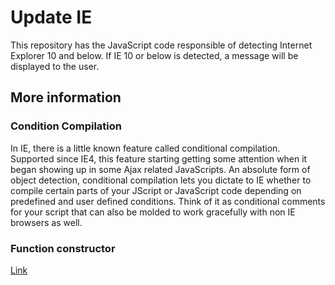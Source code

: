 # Update IE
This repository has the JavaScript code responsible of detecting Internet Explorer 10 and below.  If IE 10 or below is detected, a message will be displayed to the user.

## More information

### Condition Compilation
In IE, there is a little known feature called conditional compilation. Supported since IE4, this feature starting getting some attention when it began showing up in some Ajax related JavaScripts. An absolute form of object detection, conditional compilation lets you dictate to IE whether to compile certain parts of your JScript or JavaScript code depending on predefined and user defined conditions. Think of it as conditional comments for your script that can also be molded to work gracefully with non IE browsers as well.

### Function constructor 
[Link](https://developer.mozilla.org/en-US/docs/Web/JavaScript/Reference/Global_Objects/Function)
